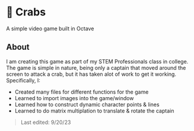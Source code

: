 # 🦀 Crabs
A simple video game built in Octave

## About

I am creating this game as part of my STEM Professionals class in college. The game is simple in nature, being only a captain that moved around the screen to attack a crab, but it has taken alot of work to get it working. Specifically, I:
- Created many files for different functions for the game
- Learned to import images into the game/window
- Learned how to construct dynamic character points & lines
- Learned to do matrix multiplation to translate & rotate the captain

> Last edited: 9/20/23
